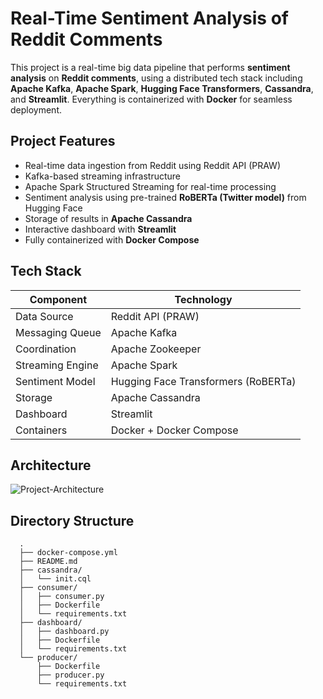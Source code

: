 # Real-Time Sentiment Analysis of Reddit Comments

This project is a real-time big data pipeline that performs **sentiment analysis** on **Reddit comments**, using a distributed tech stack including **Apache Kafka**, **Apache Spark**, **Hugging Face Transformers**, **Cassandra**, and **Streamlit**. Everything is containerized with **Docker** for seamless deployment.

## Project Features

- Real-time data ingestion from Reddit using Reddit API (PRAW)
- Kafka-based streaming infrastructure
- Apache Spark Structured Streaming for real-time processing
- Sentiment analysis using pre-trained **RoBERTa (Twitter model)** from Hugging Face
- Storage of results in **Apache Cassandra**
- Interactive dashboard with **Streamlit**
- Fully containerized with **Docker Compose**

## Tech Stack

| Component          | Technology                          |
|--------------------|-------------------------------------|
| Data Source        | Reddit API (PRAW)                   |
| Messaging Queue    | Apache Kafka                        |
| Coordination       | Apache Zookeeper                    |
| Streaming Engine   | Apache Spark                        |
| Sentiment Model    | Hugging Face Transformers (RoBERTa) |
| Storage            | Apache Cassandra                    |
| Dashboard          | Streamlit                           |
| Containers         | Docker + Docker Compose             |

## Architecture

![Project-Architecture](https://github.com/user-attachments/assets/66841c24-14d5-4c2d-9a66-a64a46eed743)

## Directory Structure
```
  .
  ├── docker-compose.yml
  ├── README.md
  ├── cassandra/
  │   └── init.cql
  ├── consumer/
  │   ├── consumer.py
  │   ├── Dockerfile
  │   └── requirements.txt
  ├── dashboard/
  │   ├── dashboard.py
  │   ├── Dockerfile
  │   └── requirements.txt
  └── producer/
      ├── Dockerfile
      ├── producer.py
      └── requirements.txt
```


          
